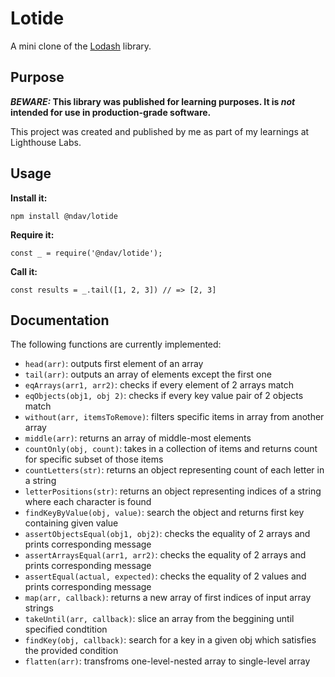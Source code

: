 # Lotide

A mini clone of the [Lodash](https://lodash.com) library.

## Purpose

**_BEWARE:_ This library was published for learning purposes. It is _not_ intended for use in production-grade software.**

This project was created and published by me as part of my learnings at Lighthouse Labs. 

## Usage

**Install it:**

`npm install @ndav/lotide`

**Require it:**

`const _ = require('@ndav/lotide');`

**Call it:**

`const results = _.tail([1, 2, 3]) // => [2, 3]`

## Documentation

The following functions are currently implemented:

* `head(arr)`: outputs first element of an array
* `tail(arr)`: outputs an array of elements except the first one
* `eqArrays(arr1, arr2)`: checks if every element of 2 arrays match
* `eqObjects(obj1, obj 2)`: checks if every key value pair of 2 objects match
* `without(arr, itemsToRemove)`: filters specific items in array from another array
* `middle(arr)`: returns an array of middle-most elements
* `countOnly(obj, count)`: takes in a collection of items and returns count for specific subset of those items
* `countLetters(str)`: returns an object representing count of each letter in a string
* `letterPositions(str)`: returns an object representing indices of a string where each character is found
* `findKeyByValue(obj, value)`: search the object and returns first key containing given value
* `assertObjectsEqual(obj1, obj2)`: checks the equality of 2 arrays and prints corresponding message
* `assertArraysEqual(arr1, arr2)`: checks the equality of 2 arrays and prints corresponding message
* `assertEqual(actual, expected)`: checks the equality of 2 values and prints corresponding message
* `map(arr, callback)`: returns a new array of first indices of input array strings
* `takeUntil(arr, callback)`: slice an array from the beggining until specified condtition
* `findKey(obj, callback)`: search for a key in a given obj which satisfies the provided condition
* `flatten(arr)`: transfroms one-level-nested array to single-level array

